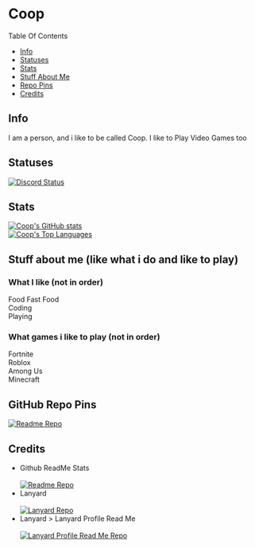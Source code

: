 # Coop
Table Of Contents
<ul>
<li><a href="#Info">Info</a></li>
<li><a href="#Statuses">Statuses</a></li>
<li><a href="#Stats">Stats</a></li>
<li><a href="#Stuff-about-me-like-what-i-do-and-like-to-play">Stuff About Me</a></li>
<li><a href="#Github-Repo-Pins">Repo Pins</a></li>
<li><a href="#Credits">Credits</a></li>
</ul>

## Info

I am a person, and i like to be called Coop.
I like to Play Video Games too
## Statuses
[![Discord Status](https://lanyard.cnrad.dev/api/594864203102158859?hideDiscrim=true&idleMessage=Coop%20Is%20not%20doing%20anything%20rn)](https://discord.com/users/594864203102158859)

## Stats
[![Coop's GitHub stats](https://github-readme-stats.vercel.app/api?username=CoopPlayzz&bg_color=50,a13900,ff6612&title_color=fff&custom_title=My%20GitHub%20Stats&text_color=fff&hide_border=true#gh-dark-mode-only)](#)
<br>
[![Coop's Top Languages](https://github-readme-stats.vercel.app/api/top-langs/?username=CoopPlayzz&bg_color=50,a13900,ff6612&title_color=fff&text_color=fff&hide_border=true&icon_color=fff#gh-dark-mode-only)](#)


## Stuff about me (like what i do and like to play)

### What I like (not in order)
Food
Fast Food<br>
Coding<br>
Playing<br>
### What games i like to play (not in order)
Fortnite<br>
Roblox<br>
Among Us<br>
Minecraft<br>

## GitHub Repo Pins
[![Readme Repo](https://github-readme-stats.vercel.app/api/pin/?username=CoopOS&title_color=FF0000&bg_color=80,fff,fff,FF0000,FF0000,fff&repo=CoopOS&icon_color=FF0000&text_color=fff)](https://github.com/CoopOS/CoopOS)

## Credits
- Github ReadMe Stats<br><br>[![Readme Repo](https://github-readme-stats.vercel.app/api/pin/?username=anuraghazra&title_color=fff&bg_color=50,a13900,ff6612&repo=github-readme-stats&icon_color=fff&text_color=fff)](https://github.com/anuraghazra/github-readme-stats)
- Lanyard <br><br>[![Lanyard Repo](https://github-readme-stats.vercel.app/api/pin/?username=phineas&title_color=fff&bg_color=50,a13900,ff6612&repo=lanyard&icon_color=fff&text_color=fff)](https://github.com/Phineas/lanyard)
- Lanyard > Lanyard Profile Read Me <br><br>[![Lanyard Profile Read Me Repo](https://github-readme-stats.vercel.app/api/pin/?username=cnrad&title_color=fff&bg_color=50,a13900,ff6612&repo=lanyard-profile-readme&icon_color=fff&text_color=fff)](https://github.com/cnrad/lanyard-profile-readme)
